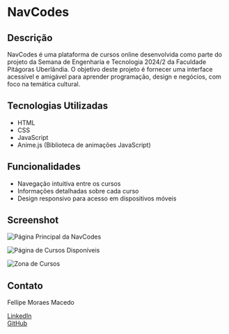 # NavCodes

## Descrição

NavCodes é uma plataforma de cursos online desenvolvida como parte do projeto da Semana de Engenharia e Tecnologia 2024/2 da Faculdade Pitágoras Uberlândia. O objetivo deste projeto é fornecer uma interface acessível e amigável para aprender programação, design e negócios, com foco na temática cultural.

## Tecnologias Utilizadas

- HTML
- CSS
- JavaScript
- Anime.js (Biblioteca de animações JavaScript)

## Funcionalidades

- Navegação intuitiva entre os cursos
- Informações detalhadas sobre cada curso
- Design responsivo para acesso em dispositivos móveis

## Screenshot

![Página Principal da NavCodes](https://github.com/user-attachments/assets/330c4488-62f8-4db8-8fca-08d19d593d2f)

![Página de Cursos Disponíveis](https://github.com/user-attachments/assets/7ce6f1ee-26de-4f70-a39e-7160c006ea40)

![Zona de Cursos](https://github.com/user-attachments/assets/8bf7a5a1-abc7-4f43-be18-a773e144d7e9)

## Contato

Fellipe Moraes Macedo

[LinkedIn](https://www.linkedin.com/in/fellipe-moraes-macedo-682b42235/)  
[GitHub](https://github.com/fellipemoraes01)
